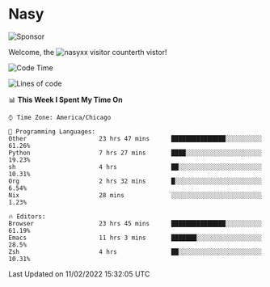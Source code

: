 # Nasy

<!--
<p align="center">
<img height="200" src="https://github-readme-stats.vercel.app/api?username=nasyxx&count_private=true&show_icons=true&theme=dracula&include_all_commits=true"/>
<img height="200" src="https://github-readme-stats.vercel.app/api/top-langs/?username=nasyxx&theme=dracula&hide=html,jupyter+notebook&count_private=true&show_icons=true"/>
</p>

  
----------------
-->

![Sponsor](https://img.shields.io/static/v1.svg?label=Sponsor&message=%E2%9D%A4&logo=GitHub&style=flat&color=pink)
 
Welcome, the ![nasyxx visitor counter](https://count.getloli.com/get/@nasyxx?theme=rule34)th vistor!
 
<!--START_SECTION:waka-->
![Code Time](http://img.shields.io/badge/Code%20Time-1%2C892%20hrs%2049%20mins-blue)

![Lines of code](https://img.shields.io/badge/From%20Hello%20World%20I%27ve%20Written-5%20Million%20lines%20of%20code-blue)

📊 **This Week I Spent My Time On** 

```text
⌚︎ Time Zone: America/Chicago

💬 Programming Languages: 
Other                    23 hrs 47 mins      ███████████████░░░░░░░░░░   61.26% 
Python                   7 hrs 27 mins       ████░░░░░░░░░░░░░░░░░░░░░   19.23% 
sh                       4 hrs               ██░░░░░░░░░░░░░░░░░░░░░░░   10.31% 
Org                      2 hrs 32 mins       █░░░░░░░░░░░░░░░░░░░░░░░░   6.54% 
Nix                      28 mins             ░░░░░░░░░░░░░░░░░░░░░░░░░   1.23%

🔥 Editors: 
Browser                  23 hrs 45 mins      ███████████████░░░░░░░░░░   61.19% 
Emacs                    11 hrs 3 mins       ███████░░░░░░░░░░░░░░░░░░   28.5% 
Zsh                      4 hrs               ██░░░░░░░░░░░░░░░░░░░░░░░   10.31%

```


 Last Updated on 11/02/2022 15:32:05 UTC
<!--END_SECTION:waka-->

<!-- ![visitors](https://visitor-badge.laobi.icu/badge?page_id=nasyxx.nasyxx) -->
